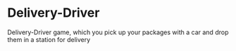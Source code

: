 # Delivery-Driver
Delivery-Driver game, which you pick up your packages with a car and drop them in a station for delivery
